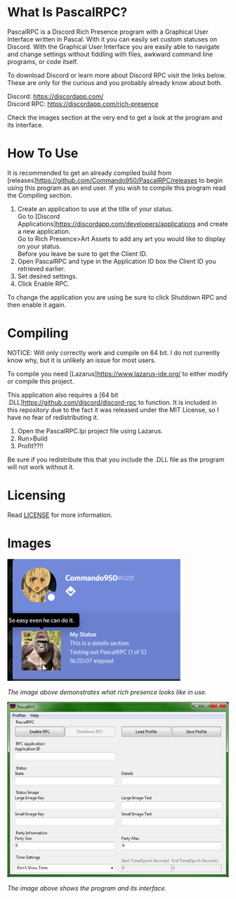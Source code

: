 # What Is PascalRPC?
PascalRPC is a Discord Rich Presence program with a Graphical User Interface written in Pascal. With it you can easily set custom statuses on Discord. With the Graphical User Interface you are easily able to navigate and change settings without fiddling with files, awkward command line programs, or code itself.

To download Discord or learn more about Discord RPC visit the links below. These are only for the curious and you probably already know about both.

Discord: <https://discordapp.com/>  
Discord RPC: <https://discordapp.com/rich-presence>

Check the images section at the very end to get a look at the program and its interface.

# How To Use
It is recommended to get an already compiled build from [releases]https://github.com/Commando950/PascalRPC/releases to begin using this program as an end user. If you wish to compile this program read the Compiling section.

1. Create an application to use at the title of your status.   
   Go to [Discord Applications]https://discordapp.com/developers/applications and create a new application.  
   Go to Rich Presence>Art Assets to add any art you would like to display on your status.  
   Before you leave be sure to get the Client ID.
2. Open PascalRPC and type in the Application ID box the Client ID you retrieved earlier.
3. Set desired settings.
4. Click Enable RPC.

To change the application you are using be sure to click Shutdown RPC and then enable it again.

# Compiling
NOTICE: Will only correctly work and compile on 64 bit. I do not currently know why, but it is unlikely an issue for most users.

To compile you need [Lazarus]https://www.lazarus-ide.org/ to either modify or compile this project.

This application also requires a [64 bit .DLL]https://github.com/discord/discord-rpc to function. It is included in this repository due to the fact it was released under the MIT License, so I have no fear of redistributing it.

1. Open the PascalRPC.lpi project file using Lazarus.
2. Run>Build
3. Profit??!!

Be sure if you redistribute this that you include the .DLL file as the program will not work without it.

# Licensing
Read [LICENSE](../blob/master/LICENSE) for more information.

# Images

![Image](https://github.com/Commando950/PascalRPC/raw/master/images/example.png "An example in action.")

*The image above demonstrates what rich presence looks like in use.*

![Image](https://github.com/Commando950/PascalRPC/raw/master/images/PascalRPC.png "The program interface.")

*The image above shows the program and its interface.*